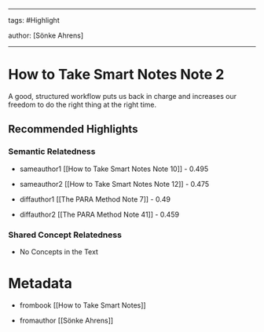 




---

tags: #Highlight

author: [Sönke Ahrens]

---
# How to Take Smart Notes Note 2




A good, structured workflow puts us back in charge and increases our freedom to do the right thing at the right time.


## Recommended Highlights

### Semantic Relatedness


- sameauthor1 [[How to Take Smart Notes Note 10]] - 0.495

- sameauthor2 [[How to Take Smart Notes Note 12]] - 0.475

- diffauthor1 [[The PARA Method Note 7]] - 0.49

- diffauthor2 [[The PARA Method Note 41]] - 0.459
### Shared Concept Relatedness


- No Concepts in the Text
# Metadata


- frombook [[How to Take Smart Notes]]

- fromauthor [[Sönke Ahrens]]